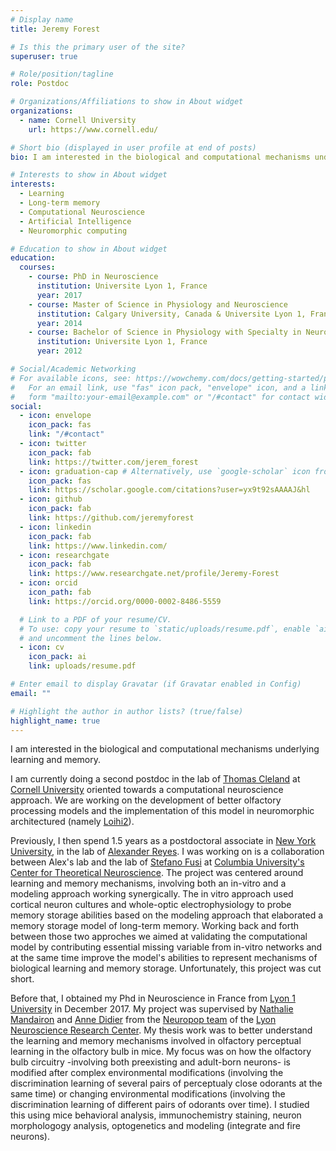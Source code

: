 ```yaml
---
# Display name
title: Jeremy Forest

# Is this the primary user of the site?
superuser: true

# Role/position/tagline
role: Postdoc

# Organizations/Affiliations to show in About widget
organizations:
  - name: Cornell University
    url: https://www.cornell.edu/

# Short bio (displayed in user profile at end of posts)
bio: I am interested in the biological and computational mechanisms underlying learning and memory and their applications on one side to better understand the brain and on the other side to develop better brain-inspired technologies, namely better artificial intelligence and neuromorphic computing.

# Interests to show in About widget
interests:
  - Learning
  - Long-term memory
  - Computational Neuroscience
  - Artificial Intelligence
  - Neuromorphic computing

# Education to show in About widget
education:
  courses:
    - course: PhD in Neuroscience
      institution: Universite Lyon 1, France
      year: 2017
    - course: Master of Science in Physiology and Neuroscience
      institution: Calgary University, Canada & Universite Lyon 1, France
      year: 2014
    - course: Bachelor of Science in Physiology with Specialty in Neuroscience
      institution: Universite Lyon 1, France
      year: 2012

# Social/Academic Networking
# For available icons, see: https://wowchemy.com/docs/getting-started/page-builder/#icons
#   For an email link, use "fas" icon pack, "envelope" icon, and a link in the
#   form "mailto:your-email@example.com" or "/#contact" for contact widget.
social:
  - icon: envelope
    icon_pack: fas
    link: "/#contact"
  - icon: twitter
    icon_pack: fab
    link: https://twitter.com/jerem_forest
  - icon: graduation-cap # Alternatively, use `google-scholar` icon from `ai` icon pack
    icon_pack: fas
    link: https://scholar.google.com/citations?user=yx9t92sAAAAJ&hl
  - icon: github
    icon_pack: fab
    link: https://github.com/jeremyforest
  - icon: linkedin
    icon_pack: fab
    link: https://www.linkedin.com/
  - icon: researchgate
    icon_pack: fab
    link: https://www.researchgate.net/profile/Jeremy-Forest
  - icon: orcid
    icon_path: fab
    link: https://orcid.org/0000-0002-8486-5559

  # Link to a PDF of your resume/CV.
  # To use: copy your resume to `static/uploads/resume.pdf`, enable `ai` icons in `params.toml`,
  # and uncomment the lines below.
  - icon: cv
    icon_pack: ai
    link: uploads/resume.pdf

# Enter email to display Gravatar (if Gravatar enabled in Config)
email: ""

# Highlight the author in author lists? (true/false)
highlight_name: true
---
```


I am interested in the biological and computational mechanisms underlying learning and memory.   

I am currently doing a second postdoc in the lab of [Thomas Cleland](http://cplab.net/people/thomas-cleland/) at [Cornell University](https://www.cornell.edu/) oriented towards a computational neuroscience approach. We are working on the development of better olfactory processing models and the implementation of this model in neuromorphic architectured (namely [Loihi2](https://www.intel.com/content/www/us/en/newsroom/news/intel-unveils-neuromorphic-loihi-2-lava-software.html#gs.98k9hr)). 

Previously, I then spend 1.5 years as a postdoctoral associate in [New York University](https://www.nyu.edu/), in the lab of [Alexander Reyes](https://as.nyu.edu/content/nyu-as/as/faculty/alexander-reyes.html). I was working on is a collaboration between Alex's lab and the lab of [Stefano Fusi](https://ctn.zuckermaninstitute.columbia.edu/people/stefano-fusi) at [Columbia University's Center for Theoretical Neuroscience](https://ctn.zuckermaninstitute.columbia.edu/). The project was centered around learning and memory mechanisms, involving both an in-vitro and a modeling approach working synergically. The in vitro approach used cortical neuron cultures and whole-optic electrophysiology to probe memory storage abilities based on the modeling approach that elaborated a memory storage model of long-term memory. Working back and forth between those two approches we aimed at validating the computational model by contributing essential missing variable from in-vitro networks and at the same time improve the model's abilities to represent mechanisms of biological learning and memory storage. Unfortunately, this project was cut short. 

Before that, I obtained my Phd in Neuroscience in France from [Lyon 1 University](https://www.univ-lyon1.fr/) in December 2017. My project was supervised by [Nathalie Mandairon](https://sites.google.com/view/nathalie-mandairon/accueil) and [Anne Didier](https://www.crnl.fr/en/user/105) from the [Neuropop team](https://www.crnl.fr/en/equipe/neuropop) of the [Lyon Neuroscience Research Center](https://www.crnl.fr/en). My thesis work was to better understand the learning and memory mechanisms involved in olfactory perceptual learning in the olfactory bulb in mice. My focus was on how the olfactory bulb circuitry -involving both preexisting and adult-born neurons- is modified after complex environmental modifications (involving the discrimination learning of several pairs of perceptualy close odorants at the same time) or changing environmental modifications (involving the discrimination learning of different pairs of odorants over time). I studied this using mice behavioral analysis, immunochemistry staining, neuron morphologogy analysis, optogenetics and modeling (integrate and fire neurons).


